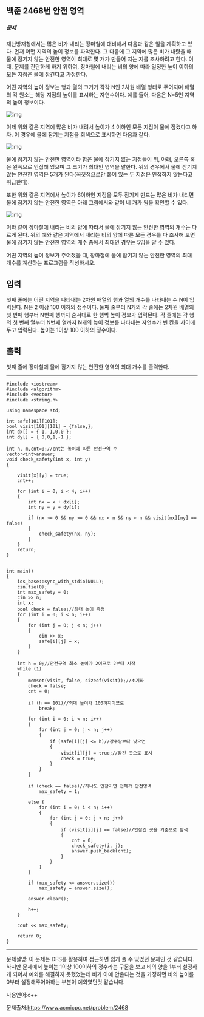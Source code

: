 ## 백준 2468번 안전 영역

##### 문제

재난방재청에서는 많은 비가 내리는 장마철에 대비해서 다음과 같은 일을 계획하고 있다. 먼저 어떤 지역의 높이 정보를 파악한다. 그 다음에 그 지역에 많은 비가 내렸을 때 물에 잠기지 않는 안전한 영역이 최대로 몇 개가 만들어 지는 지를 조사하려고 한다. 이때, 문제를 간단하게 하기 위하여, 장마철에 내리는 비의 양에 따라 일정한 높이 이하의 모든 지점은 물에 잠긴다고 가정한다.

어떤 지역의 높이 정보는 행과 열의 크기가 각각 N인 2차원 배열 형태로 주어지며 배열의 각 원소는 해당 지점의 높이를 표시하는 자연수이다. 예를 들어, 다음은 N=5인 지역의 높이 정보이다.

![img](https://onlinejudgeimages.s3-ap-northeast-1.amazonaws.com/upload/images/w1.png)

이제 위와 같은 지역에 많은 비가 내려서 높이가 4 이하인 모든 지점이 물에 잠겼다고 하자. 이 경우에 물에 잠기는 지점을 회색으로 표시하면 다음과 같다. 

![img](https://onlinejudgeimages.s3-ap-northeast-1.amazonaws.com/upload/images/w2.png)

물에 잠기지 않는 안전한 영역이라 함은 물에 잠기지 않는 지점들이 위, 아래, 오른쪽 혹은 왼쪽으로 인접해 있으며 그 크기가 최대인 영역을 말한다. 위의 경우에서 물에 잠기지 않는 안전한 영역은 5개가 된다(꼭짓점으로만 붙어 있는 두 지점은 인접하지 않는다고 취급한다). 

또한 위와 같은 지역에서 높이가 6이하인 지점을 모두 잠기게 만드는 많은 비가 내리면 물에 잠기지 않는 안전한 영역은 아래 그림에서와 같이 네 개가 됨을 확인할 수 있다. 

![img](https://onlinejudgeimages.s3-ap-northeast-1.amazonaws.com/upload/images/w4.png)

이와 같이 장마철에 내리는 비의 양에 따라서 물에 잠기지 않는 안전한 영역의 개수는 다르게 된다. 위의 예와 같은 지역에서 내리는 비의 양에 따른 모든 경우를 다 조사해 보면 물에 잠기지 않는 안전한 영역의 개수 중에서 최대인 경우는 5임을 알 수 있다. 

어떤 지역의 높이 정보가 주어졌을 때, 장마철에 물에 잠기지 않는 안전한 영역의 최대 개수를 계산하는 프로그램을 작성하시오. 

## 입력

첫째 줄에는 어떤 지역을 나타내는 2차원 배열의 행과 열의 개수를 나타내는 수 N이 입력된다. N은 2 이상 100 이하의 정수이다. 둘째 줄부터 N개의 각 줄에는 2차원 배열의 첫 번째 행부터 N번째 행까지 순서대로 한 행씩 높이 정보가 입력된다. 각 줄에는 각 행의 첫 번째 열부터 N번째 열까지 N개의 높이 정보를 나타내는 자연수가 빈 칸을 사이에 두고 입력된다. 높이는 1이상 100 이하의 정수이다.

## 출력

첫째 줄에 장마철에 물에 잠기지 않는 안전한 영역의 최대 개수를 출력한다.

___

```
#include <iostream>
#include <algorithm>
#include <vector>
#include <string.h>

using namespace std;

int safe[101][101];
bool visit[101][101] = {false,};
int dx[] = { 1,-1,0,0 };
int dy[] = { 0,0,1,-1 };

int n, m,cnt=0;//cnt는 높이에 따른 안전구역 수
vector<int>answer;
void check_safety(int x, int y)
{
	
	visit[x][y] = true;
	cnt++;

	for (int i = 0; i < 4; i++)
	{
		int nx = x + dx[i];
		int ny = y + dy[i];

		if (nx >= 0 && ny >= 0 && nx < n && ny < n && visit[nx][ny] == false)
		{
			check_safety(nx, ny);
		}
	}
	return;
}


int main()
{
	ios_base::sync_with_stdio(NULL);
	cin.tie(0);
	int max_safety = 0;
	cin >> n;
	int x;
	bool check = false;//최대 높이 측정
	for (int i = 0; i < n; i++)
	{
		for (int j = 0; j < n; j++)
		{
			cin >> x;
			safe[i][j] = x;
		}
	}

	int h = 0;//안전구역 최소 높이가 2이므로 2부터 시작
	while (1)
	{
		memset(visit, false, sizeof(visit));//초기화
		check = false;
		cnt = 0;

		if (h == 101)//최대 높이가 100까지이므로 
			break;
		
		for (int i = 0; i < n; i++)
		{
			for (int j = 0; j < n; j++)
			{
				if (safe[i][j] <= h)//강수량보다 낮으면
				{
					visit[i][j] = true;//잠긴 곳으로 표시 
					check = true;
				}
			}
		}
		
		if (check == false)//하나도 안잠기면 전체가 안전영역 
			max_safety = 1;

		else {
			for (int i = 0; i < n; i++)
			{
				for (int j = 0; j < n; j++)
				{
					if (visit[i][j] == false)//안잠긴 곳을 기준으로 탐색
					{
						cnt = 0;
						check_safety(i, j);
						answer.push_back(cnt);
					}
				}
			}
		}
		
		if (max_safety <= answer.size())
			max_safety = answer.size();

		answer.clear();

		h++;
	}

	cout << max_safety;

	return 0;
}
```

___

문제설명: 이 문제는 DFS를 활용하여 접근하면 쉽게 풀 수 있었던 문제인 것 같습니다. 하지만 문제에서 높이는 1이상 100이하의 정수라는 구문을 보고 비의 양을 1부터 설정하게 되어서 예외를 해결하지 못했었는데 비가 아에 안온다는 것을 가정하면 비의 높이를 0부터 설정해주어야하는 부분이 예외였던것 같습니다.

사용언어:c++

문제출처:https://www.acmicpc.net/problem/2468